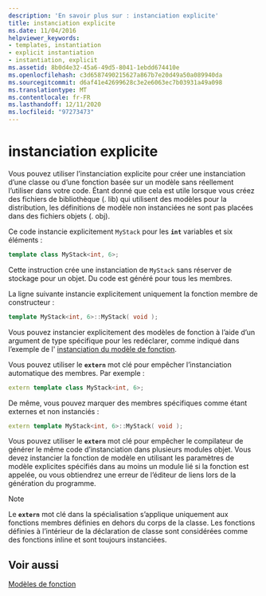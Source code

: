 ```yaml
---
description: 'En savoir plus sur : instanciation explicite'
title: instanciation explicite
ms.date: 11/04/2016
helpviewer_keywords:
- templates, instantiation
- explicit instantiation
- instantiation, explicit
ms.assetid: 8b0d4e32-45a6-49d5-8041-1ebdd674410e
ms.openlocfilehash: c3d6587490215627a867b7e20d49a50a089940da
ms.sourcegitcommit: d6af41e42699628c3e2e6063ec7b03931a49a098
ms.translationtype: MT
ms.contentlocale: fr-FR
ms.lasthandoff: 12/11/2020
ms.locfileid: "97273473"
---
```

# <a name="explicit-instantiation"></a>instanciation explicite

Vous pouvez utiliser l’instanciation explicite pour créer une instanciation d’une classe ou d’une fonction basée sur un modèle sans réellement l’utiliser dans votre code. Étant donné que cela est utile lorsque vous créez des fichiers de bibliothèque (. lib) qui utilisent des modèles pour la distribution, les définitions de modèle non instanciées ne sont pas placées dans des fichiers objets (. obj).

Ce code instancie explicitement `MyStack` pour les **`int`** variables et six éléments :

```cpp
template class MyStack<int, 6>;
```

Cette instruction crée une instanciation de `MyStack` sans réserver de stockage pour un objet. Du code est généré pour tous les membres.

La ligne suivante instancie explicitement uniquement la fonction membre de constructeur :

```cpp
template MyStack<int, 6>::MyStack( void );
```

Vous pouvez instancier explicitement des modèles de fonction à l’aide d’un argument de type spécifique pour les redéclarer, comme indiqué dans l’exemple de l' [instanciation du modèle de fonction](../cpp/function-template-instantiation.md).

Vous pouvez utiliser le **`extern`** mot clé pour empêcher l’instanciation automatique des membres. Par exemple :

```cpp
extern template class MyStack<int, 6>;
```

De même, vous pouvez marquer des membres spécifiques comme étant externes et non instanciés :

```cpp
extern template MyStack<int, 6>::MyStack( void );
```

Vous pouvez utiliser le **`extern`** mot clé pour empêcher le compilateur de générer le même code d’instanciation dans plusieurs modules objet. Vous devez instancier la fonction de modèle en utilisant les paramètres de modèle explicites spécifiés dans au moins un module lié si la fonction est appelée, ou vous obtiendrez une erreur de l’éditeur de liens lors de la génération du programme.

> [!NOTE]
> Le **`extern`** mot clé dans la spécialisation s’applique uniquement aux fonctions membres définies en dehors du corps de la classe. Les fonctions définies à l’intérieur de la déclaration de classe sont considérées comme des fonctions inline et sont toujours instanciées.

## <a name="see-also"></a>Voir aussi

[Modèles de fonction](../cpp/function-templates.md)
